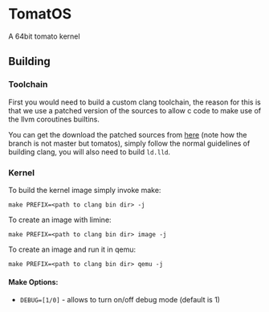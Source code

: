 # TomatOS
A 64bit tomato kernel

## Building

### Toolchain
First you would need to build a custom clang toolchain, the reason for this is that we use a patched version of the 
sources to allow c code to make use of the llvm coroutines builtins.

You can get the download the patched sources from [here](https://github.com/TomatOrg/llvm-project/tree/tomatos) (note 
how the branch is not master but tomatos), simply follow the normal guidelines of building clang, you will also need to 
build `ld.lld`.

### Kernel

To build the kernel image simply invoke make:
```
make PREFIX=<path to clang bin dir> -j
```

To create an image with limine:
```
make PREFIX=<path to clang bin dir> image -j
```

To create an image and run it in qemu:
```
make PREFIX=<path to clang bin dir> qemu -j
```

#### Make Options:
* `DEBUG=[1/0]` - allows to turn on/off debug mode (default is 1)
